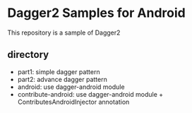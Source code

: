 # Dagger2 Samples for Android

This repository is a sample of Dagger2


## directory

- part1: simple dagger pattern
- part2: advance dagger pattern
- android: use dagger-android module
- contribute-android: use dagger-android module + ContributesAndroidInjector annotation
